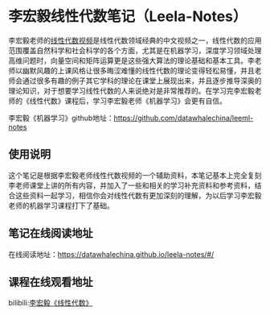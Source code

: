 # 李宏毅线性代数笔记（Leela-Notes）
李宏毅老师的[线性代数视频](https://www.bilibili.com/video/av64160249?from=search&seid=3301869198468514506)是线性代数领域经典的中文视频之一，线性代数的应用范围覆盖自然科学和社会科学的各个方面，尤其是在机器学习，深度学习领域处理高维问题时，向量空间和矩阵运算更是这些强大算法的理论基础和基本工具。李老师以幽默风趣的上课风格让很多晦涩难懂的线性代数的理论变得轻松易懂，并且老师会通过很多有趣的例子其它学科的理论在课堂上展现出来，并且逐步推导深奥的理论知识，对于想要学习线性代数的人来说绝对是非常推荐的。在学习完李宏毅老师的《线性代数》课程后，学习李宏毅老师《机器学习》会更有自信。

李宏毅《机器学习》github地址：https://github.com/datawhalechina/leeml-notes

## 使用说明
这个笔记是根据李宏毅老师线性代数视频的一个辅助资料，本笔记基本上完全复刻李老师课堂上讲的所有内容，并加入了一些和相关的学习补充资料和参考资料，结合这些资料一起学习，相信你会对线性代数有更加深刻的理解，为以后学习李宏毅老师的机器学习课程打下了基础。

## 笔记在线阅读地址
在线阅读地址：https://datawhalechina.github.io/leela-notes/#/
## 课程在线观看地址
bilibili:[李宏毅《线性代数》](https://www.bilibili.com/video/av64160249?from=search&seid=3301869198468514506)
